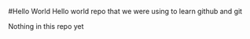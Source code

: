 #Hello World 
Hello world repo that we were using to learn github and git 



Nothing in this repo yet 
